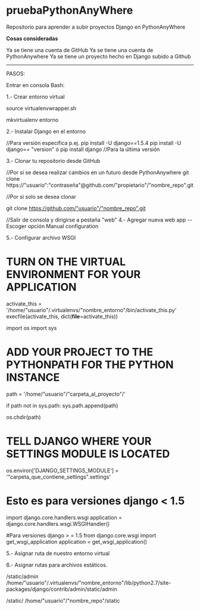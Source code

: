 # pruebaPythonAnyWhere
Repositorio para aprender a subir proyectos Django en PythonAnyWhere

**Cosas consideradas**

Ya se tiene una cuenta de GitHub
Ya se tiene una cuenta de PythonAnywhere
Ya se tiene un proyecto hecho en Django subido a Github

*************************

PASOS:

Entrar en consola Bash:

1.- Crear entorno virtual

source virtualenvwrapper.sh

mkvirtualenv entorno


2.- Instalar Django en el entorno

//Para versión específica p.ej. pip install -U django==1.5.4
pip install -U django== "version"
	ó
pip install django //Para la última versión

3.- Clonar tu repositorio desde GitHub

//Por si se desea realizar cambios en un futuro desde PythonAnywhere
git clone https://"usuario":"contraseña"@github.com/"propietario"/"nombre_repo".git

//Por si solo se desea clonar

git clone https://github.com/"usuario"/"nombre_repo".git


//Salir de consola y dirigirse a pestaña "web"
4.- Agregar nueva web app
--Escoger opción Manual configuration

5.- Configurar archivo WSGI

# TURN ON THE VIRTUAL ENVIRONMENT FOR YOUR APPLICATION
activate_this = '/home/"usuario"/.virtualenvs/"nombre_entorno"/bin/activate_this.py'
execfile(activate_this, dict(__file__=activate_this))

import os
import sys

# ADD YOUR PROJECT TO THE PYTHONPATH FOR THE PYTHON INSTANCE
path = '/home/"usuario"/"carpeta_al_proyecto"/'

if path not in sys.path:
    sys.path.append(path)

os.chdir(path)

# TELL DJANGO WHERE YOUR SETTINGS MODULE IS LOCATED
os.environ['DJANGO_SETTINGS_MODULE'] = '"carpeta_que_contiene_settings".settings'

# Esto es para versiones django < 1.5
import django.core.handlers.wsgi
application = django.core.handlers.wsgi.WSGIHandler()

#Para versiones django > = 1.5
from django.core.wsgi import get_wsgi_application
application = get_wsgi_application()

5.- Asignar ruta de nuestro entorno virtual

6.- Asignar rutas para archivos estáticos.

/static/admin		
/home/"usuario"/.virtualenvs/"nombre_entorno"/lib/python2.7/site-packages/django/contrib/admin/static/admin

/static/
/home/"usuario"/"nombre_repo"/static 
